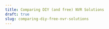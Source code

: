 ```yaml
---
title: Comparing DIY (and free) NVR Solutions
draft: true
slug: comparing-diy-free-nvr-solutions
---
```


